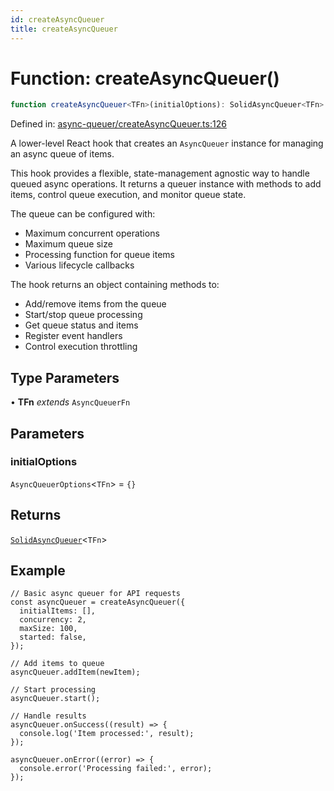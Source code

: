 ```yaml
---
id: createAsyncQueuer
title: createAsyncQueuer
---
```


<!-- DO NOT EDIT: this page is autogenerated from the type comments -->

# Function: createAsyncQueuer()

```ts
function createAsyncQueuer<TFn>(initialOptions): SolidAsyncQueuer<TFn>
```

Defined in: [async-queuer/createAsyncQueuer.ts:126](https://github.com/TanStack/pacer/blob/main/packages/solid-pacer/src/async-queuer/createAsyncQueuer.ts#L126)

A lower-level React hook that creates an `AsyncQueuer` instance for managing an async queue of items.

This hook provides a flexible, state-management agnostic way to handle queued async operations.
It returns a queuer instance with methods to add items, control queue execution, and monitor queue state.

The queue can be configured with:
- Maximum concurrent operations
- Maximum queue size
- Processing function for queue items
- Various lifecycle callbacks

The hook returns an object containing methods to:
- Add/remove items from the queue
- Start/stop queue processing
- Get queue status and items
- Register event handlers
- Control execution throttling

## Type Parameters

• **TFn** *extends* `AsyncQueuerFn`

## Parameters

### initialOptions

`AsyncQueuerOptions`\<`TFn`\> = `{}`

## Returns

[`SolidAsyncQueuer`](../interfaces/solidasyncqueuer.md)\<`TFn`\>

## Example

```tsx
// Basic async queuer for API requests
const asyncQueuer = createAsyncQueuer({
  initialItems: [],
  concurrency: 2,
  maxSize: 100,
  started: false,
});

// Add items to queue
asyncQueuer.addItem(newItem);

// Start processing
asyncQueuer.start();

// Handle results
asyncQueuer.onSuccess((result) => {
  console.log('Item processed:', result);
});

asyncQueuer.onError((error) => {
  console.error('Processing failed:', error);
});
```
